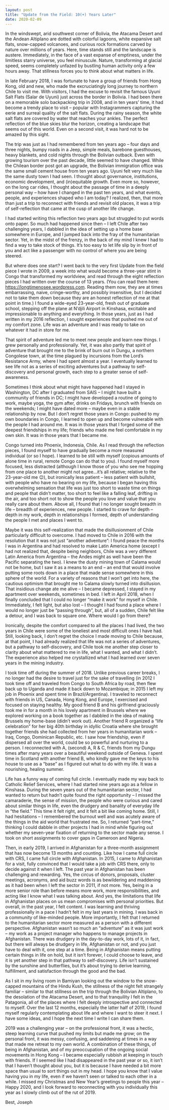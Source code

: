 ```yaml
---
layout: post
title: "Update from the Field: 10(+) Years Later"
date: 2020-02-09
---
```

In the windswept, arid southwest corner of Bolivia, the Atacama Desert and the Andean Altiplano are dotted with colorful lagoons, white expansive salt flats, snow-capped volcanoes, and curious rock formations carved by nature over millions of years. Here, time stands still and the landscape is austere. Immediately, in the face of a vast expanse of emptiness, under the limitless starry universe, you feel minuscule. Nature, transforming at glacial speed, seems completely unfazed by bustling human activity only a few hours away. That stillness forces you to think about what matters in life.

In late February 2018, I was fortunate to have a group of friends from Hong Kong, old and new, who made the excruciatingly long journey to northern Chile to visit me. With visitors, I had the excuse to revisit the famous Uyuni Salt Flats (Salar de Uyuni) just across the border in Bolivia. I had been there on a memorable solo backpacking trip in 2008, and in ten years’ time, it had become a trendy place to visit – popular with Instagrammers capturing the eerie and surreal quality of the salt flats. During the rainy season, the white salt flats are covered by water that reaches your ankles. The perfect reflection of the blue skies blur the horizon, creating a landscape that seems out of this world. Even on a second visit, it was hard not to be amazed by this sight.

The trip was just as I had remembered from ten years ago – four days and three nights, bumpy roads in a Jeep, simple meals, barebone guesthouses, heavy blankets, and cold nights through the Bolivian outback. Even with growing tourism over the past decade, little seemed to have changed. While the Chilean border post got an upgrade, the Bolivian immigration office was the same small cement house from ten years ago. Uyuni felt very much like the same dusty town I had seen. I thought about governance, institutions, economic development, and (in)equitable growth. Even more so, however, on the long car rides, I thought about the passage of time in a deeply personal way – how have I changed in the past ten years, and what events, people, and experiences shaped who I am today? I realized, then, that more than just a trip to reconnect with friends and revisit old places, it was a trip of self-reflection that came at the cusp of another life change.

I had started writing this reflection two years ago but struggled to put words onto paper. So much had happened since then – I left Chile after two challenging years, I dabbled in the idea of setting up a home base somewhere in Europe, and I jumped back into the fray of the humanitarian sector. Yet, in the midst of the frenzy, in the back of my mind I knew I had to find a way to take stock of things. It’s too easy to let life slip by in front of you and act like a passenger with no control of where you are being steered.

But where does one start? I went back to the very first Update from the field piece I wrote in 2009, a week into what would become a three-year stint in Congo that transformed my worldview, and read through the eight reflection pieces I had written over the course of 13 years. (You can read them here: https://longtimenosee.wordpress.com. Reading them now, they are at times embarrassing, naive, cringe-worthy, and possibly insensitive, but I decided not to take them down because they are an honest reflection of me at that point in time.) I found a wide-eyed 23-year-old, fresh out of graduate school, stepping off the plane at N’djili Airport in Kinshasa, excitable and impressionable to anything and everything. In those years, just as I had written in my 2016 reflection, I sought experiences that pushed me out of my comfort zone. Life was an adventure and I was ready to take on whatever it had in store for me.

That spirit of adventure led me to meet new people and learn new things. I grew personally and professionally. Yet, it was also partly that spirit of adventure that brought me to the brink of burn out in Dungu, a northern Congolese town, at the time plagued by incursions from the Lord’s Resistance Army, where I had spent almost a year. I eventually learned to see life not as a series of exciting adventures but a pathway to self-discovery and personal growth, each step to a greater sense of self-awareness.

Sometimes I think about what might have happened had I stayed in Washington, DC after I graduated from SAIS – I might have built a community of friends in DC; I might have developed a routine of going to work, maybe yoga, the gym after, drinks on Fridays, brunch with friends on the weekends; I might have dated more – maybe even in a stable relationship by now. But I don’t regret those years in Congo: pushed to my own boundaries in Congo, I learned to open up and become vulnerable with the people I had around me. It was in those years that I forged some of the deepest friendships in my life; friends who made me feel comfortable in my own skin. It was in those years that I became me.

Congo turned into Phoenix, Indonesia, Chile. As I read through the reflection pieces, I found myself to have gradually become a more measured individual (or so I hope). I learned to be still with myself (copious amounts of alone time in rural, remote Congo can do that to you). I found myself more focused, less distracted (although I know those of you who see me hopping from one place to another might not agree…it’s all relative; relative to the 23-year-old me 😉), but ironically less patient – less patient with bullshit, with people who have no bearing on my life, because I began having this overwhelming sensation that life was just too short to waste time on things and people that didn’t matter, too short to feel like a falling leaf, drifting in the air, and too short not to show the people you love and value that you really care about them. Above all, I found that I no longer sought breadth in life – breadth of experiences, new people. I started to crave for depth – depth in my work, depth in relationships I formed, depth of understanding the people I met and places I went to.

Maybe it was this self-realization that made the disillusionment of Chile particularly difficult to overcome. I had moved to Chile in 2016 with the resolution that it was not just “another adventure”: I found peace the months I was in Argentina and had resolved to make Latin America home (except I had not realized that, despite being neighbors, Chile was a very different Latin America from Argentina – the Andes might as well have been the Pacific separating the two). I knew the dusty mining town of Calama would not be home, but I saw it as a means to an end – an end that would involve putting some roots down in a place that made sense somewhere in this sphere of the world. For a variety of reasons that I won’t get into here, the cautious optimism that brought me to Calama slowly turned into disillusion. That insidious change ate me alive – I became depressed, I stayed in my apartment over weekends, sometimes in bed. I left in April 2018, when I finally concluded that I could no longer “make it work” for myself in Chile. Immediately, I felt light, but also lost – I thought I had found a place where I would no longer just be “passing through”, but, all of a sudden, Chile felt like a detour, and I was back to square one. Where would I go from there?

Ironically, despite the comfort compared to all the places I had lived, the two years in Chile were some of the loneliest and most difficult ones I have had. Still, looking back, I don’t regret the choice I made moving to Chile because, at that point, I had already realized that life was not a series of adventures, but a pathway to self-discovery, and Chile took me another step closer to clarity about what mattered to me in life, what I wanted, and what I didn’t. The experience also helped me crystallized what I had learned over seven years in the mining industry.

I took time off during the summer of 2018. Unlike previous career breaks, I no longer had the desire to travel just for the sake of travelling (in 2012 I took time off and traveled from Congo to South Africa by road, then flew back up to Uganda and made it back down to Mozambique; in 2015 I left my job in Phoenix and spent time in Brazil/Argentina). I traveled to reconnect with friends in US, Canada, Hong Kong, and Europe, I exercised and focused on staying healthy. My good friend B and his girlfriend graciously took me in for a month in his lovely apartment in Brussels where we explored working on a book together as I dabbled in the idea of making Brussels my home-base (didn’t work out). Another friend R organized a “life celebration” for her big 40th birthday in idyllic Croatia where she brought together friends she had collected from her years in humanitarian work – Iraq, Congo, Dominican Republic, etc. I saw how friendship, even if dispersed all over the world, could be so powerful and nurturing to a person. I reconnected with A, (second) A, R & C, friends from my Dungu times after many years over a beautiful weekend outside of Geneva. I spent time in Scotland with another friend B, who kindly gave me the keys to his house to use as a “base” as I figured out what to do with my life. It was a nourishing, healing summer.

Life has a funny way of coming full circle. I eventually made my way back to Catholic Relief Services, where I had started nine years ago as a fellow in Kinshasa. During the seven years out of the humanitarian sector, I had wanted to return but hadn’t quite found the right opportunity – I missed the camaraderie, the sense of mission, the people who were curious and cared about similar things in life, even the drudgery and banality of everyday life in “the field.” This time it felt right, and it felt a bit like coming home. Still, I had hesitations – I remembered the burnout well and was acutely aware of the things in the aid world that frustrated me. So, I returned “part-time,” thinking I could dabble in other projects I had in mind while figuring out whether my seven-year fixation of returning to the sector made any sense. I took on short assignments to cover gaps in Cameroon and Nigeria.

Then, in early 2019, I arrived in Afghanistan for a three-month assignment that has now become 13 months and counting. Like how I came full circle with CRS, I came full circle with Afghanistan. In 2015, I came to Afghanistan for a visit, fully convinced that I would take a job with CRS there, only to decide against it when I left. The past year in Afghanistan has been challenging and rewarding. Yes, the circus of donors, proposals, cluster meetings, acronyms, and aid buzz words is as bewildering and maddening as it had been when I left the sector in 2011, if not more. Yes, being in a more senior role than before means more work, more responsibilities, and acting like I know what I was talking about. And yes, the limitations that life in Afghanistan places on us mean compromises with personal priorities. But overall, in the past year, I felt content. I was learning and thriving professionally in a pace I hadn’t felt in my last years in mining. I was back in a community of like-minded people. More importantly, I felt that I returned to the humanitarian sector more measured as a person with a different perspective. Afghanistan wasn’t so much an “adventure” as it was just work – my work as a project manager who happens to manage projects in Afghanistan. There was drudgery in the day-to-day work, lots of it, in fact, but there will always be drudgery in life, Afghanistan or not, and you just have to deal with it, one step at a time. Being in Afghanistan means putting certain things in life on hold, but it isn’t forever, I could choose to leave, and it is yet another step in that pathway to self-discovery. Life isn’t sustained by the sunshine and butterflies, but it’s about trying to derive learning, fulfillment, and satisfaction through the good and the bad.

As I sit in my living room in Bamiyan looking out the window to the snow-capped mountains of the Hindu Kush, the stillness of the night felt strangely familiar – similar to that stillness on the trip through the Bolivian Altiplano, to the desolation of the Atacama Desert, and to that tranquility I felt in the Patagonia, all of the places where I felt deeply introspective and connected to myself. Over the last 12 months, especially the latter half of 2019, I found myself regularly contemplating about life and where I want to steer it next. I have some ideas, and I hope the next time I write I can share them.

2019 was a challenging year – on the professional front, it was a hectic, steep learning curve that pushed my limits but made me grow; on the personal front, it was messy, confusing, and saddening at times in a way that made me retreat to my own world. A combination of these things, of being in Afghanistan, and of my preoccupation of the ongoing social movements in Hong Kong – I became especially rubbish at keeping in touch with friends. If I seemed like I had disappeared in the past year or so, it isn’t that I haven’t thought about you, but it is because I have needed a bit more space than usual to sort things out in my head. I hope you know that I value having you in my life, even if we haven’t seen or talked to each other in a while. I missed my Christmas and New Year’s greetings to people this year – Happy 2020, and I look forward to reconnecting with you individually this year as I slowly climb out of the rut of 2019.

Best,
Joseph

